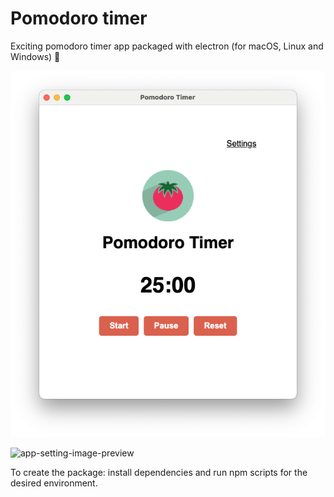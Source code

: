# Pomodoro timer

Exciting pomodoro timer app packaged with electron (for macOS, Linux and Windows) :tomato:

![app-image](./doc/preview.png)

![app-setting-image-preview]('./doc/settings-preview.png')

To create the package: install dependencies and run npm scripts for the desired environment.
